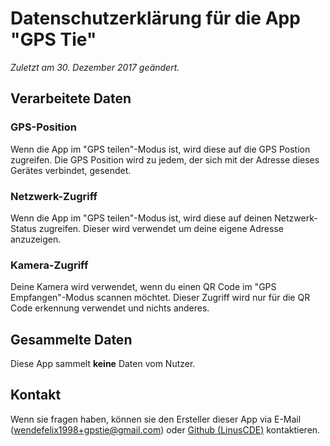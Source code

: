 # Datenschutzerklärung für die App "GPS Tie"

*Zuletzt am 30. Dezember 2017 geändert.*


## Verarbeitete Daten

### GPS-Position
Wenn die App im "GPS teilen"-Modus ist, wird diese auf die GPS Postion zugreifen.
Die GPS Position wird zu jedem, der sich mit der Adresse dieses Gerätes verbindet, gesendet.

### Netzwerk-Zugriff
Wenn die App im "GPS teilen"-Modus ist, wird diese auf deinen Netzwerk-Status zugreifen.
Dieser wird verwendet um deine eigene Adresse anzuzeigen.


### Kamera-Zugriff
Deine Kamera wird verwendet, wenn du einen QR Code im "GPS Empfangen"-Modus scannen möchtet.
Dieser Zugriff wird nur für die QR Code erkennung verwendet und nichts anderes.

## Gesammelte Daten
Diese App sammelt **keine** Daten vom Nutzer.


## Kontakt
Wenn sie fragen haben, können sie den Ersteller dieser App via E-Mail (wendefelix1998+gpstie@gmail.com) oder [Github (LinusCDE)](https://github.com/LinusCDE) kontaktieren.